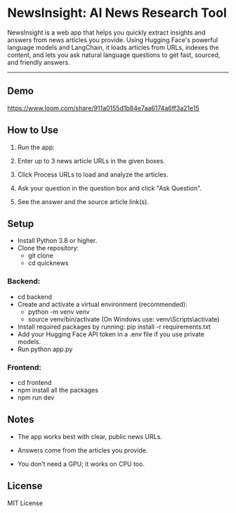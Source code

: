 # NewsInsight: AI News Research Tool

NewsInsight is a web app that helps you quickly extract insights and answers from news articles you provide. Using Hugging Face's powerful language models and LangChain, it loads articles from URLs, indexes the content, and lets you ask natural language questions to get fast, sourced, and friendly answers.

---

## Demo
https://www.loom.com/share/911a0155d1b84e7aa6174a6ff3a21e15

## How to Use

1. Run the app:  

2. Enter up to 3 news article URLs in the given boxes.

3. Click Process URLs to load and analyze the articles.

4. Ask your question in the question box and click "Ask Question".

5. See the answer and the source article link(s).


## Setup
- Install Python 3.8 or higher.
- Clone the repository:
   - git clone
   - cd quicknews

### Backend:
- cd backend
- Create and activate a virtual environment (recommended):
   - python -m venv venv
   - source venv/bin/activate   (On Windows use: venv\Scripts\activate)
- Install required packages by running: pip install -r requirements.txt
- Add your Hugging Face API token in a .env file if you use private models.
- Run python app.py

### Frontend:
- cd frontend
- npm install all the packages
- npm run dev


## Notes
- The app works best with clear, public news URLs.

- Answers come from the articles you provide.

- You don’t need a GPU; it works on CPU too.

## License
MIT License
